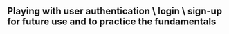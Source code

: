 ## Playing with user authentication \ login \ sign-up for future use and to practice the fundamentals
